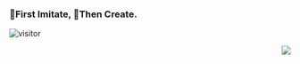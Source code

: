 ### 🐌First Imitate, 🚀Then Create.
![visitor](https://visitor-badge.laobi.icu/badge?page_id=careteenL/careteenL)

<img align="right" src="https://github-readme-stats.vercel.app/api?username=careteenL&show_icons=true&icon_color=0366d6&text_color=24292e&bg_color=ffffff&hide_title=true" />

<!--
**careteenL/careteenL** is a ✨ _special_ ✨ repository because its `README.md` (this file) appears on your GitHub profile.

Here are some ideas to get you started:

- 🔭 I’m currently working on ...
- 🌱 I’m currently learning ...
- 👯 I’m looking to collaborate on ...
- 🤔 I’m looking for help with ...
- 💬 Ask me about ...
- 📫 How to reach me: ...
- 😄 Pronouns: ...
- ⚡ Fun fact: ...
-->
